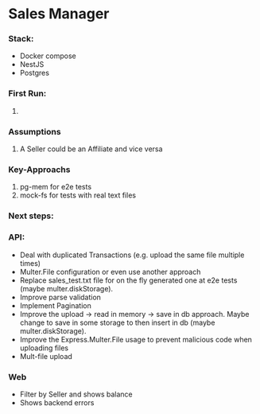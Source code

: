 # Sales Manager

### Stack:
- Docker compose
- NestJS
- Postgres


### First Run:

1. 

### Assumptions 
1. A Seller could be an Affiliate and vice versa

### Key-Approachs
1. pg-mem for e2e tests
2. mock-fs for tests with real text files 

### Next steps:
### API: 
- Deal with duplicated Transactions (e.g. upload the same file multiple times)
- Multer.File configuration or even use another approach
- Replace sales_test.txt file for on the fly generated one at e2e tests (maybe multer.diskStorage).
- Improve parse validation
- Implement Pagination 
- Improve the upload -> read in memory -> save in db approach. Maybe change to save in some storage to then insert in db (maybe multer.diskStorage).
- Improve the Express.Multer.File usage to prevent malicious code when uploading files
- Mult-file upload

### Web
- Filter by Seller and shows balance
- Shows backend errors